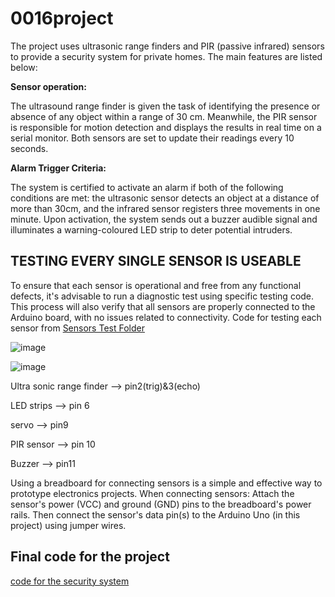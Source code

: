 # 0016project
The project uses ultrasonic range finders and PIR (passive infrared) sensors to provide a security system for private homes. The main features are listed below:

**Sensor operation:**


The ultrasound range finder is given the task of identifying the presence or absence of any object within a range of 30 cm.
Meanwhile, the PIR sensor is responsible for motion detection and displays the results in real time on a serial monitor.
Both sensors are set to update their readings every 10 seconds.


**Alarm Trigger Criteria:**


The system is certified to activate an alarm if both of the following conditions are met: the ultrasonic sensor detects an object at a distance of more than 30cm, and the infrared sensor registers three movements in one minute.
Upon activation, the system sends out a buzzer audible signal and illuminates a warning-coloured LED strip to deter potential intruders.


## TESTING EVERY SINGLE SENSOR IS USEABLE

To ensure that each sensor is operational and free from any functional defects, it's advisable to run a diagnostic test using specific testing code. This process will also verify that all sensors are properly connected to the Arduino board, with no issues related to connectivity. Code for testing each sensor from [Sensors Test Folder](sensors%20test/)

![image](https://github.com/xxu121/0016project/assets/146341729/fdcc0ee5-af4b-4b15-aa42-16862c053166)

![image](https://github.com/xxu121/0016project/assets/146341729/ebcf7ca0-1e7b-4f1a-af93-4c16fc0c06f5)

Ultra sonic range finder --> pin2(trig)&3(echo)

LED strips --> pin 6


servo --> pin9 


PIR sensor --> pin 10


Buzzer --> pin11


Using a breadboard for connecting sensors is a simple and effective way to prototype electronics projects. When connecting sensors: Attach the sensor's power (VCC) and ground (GND) pins to the breadboard's power rails. Then connect the sensor's data pin(s) to the Arduino Uno (in this project) using jumper wires.

## Final code for the project
[code for the security system](/code%20for%20the%20project%20final)
